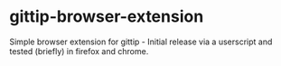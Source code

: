 gittip-browser-extension
========================

Simple browser extension for gittip - Initial release via a userscript and tested (briefly) in firefox and chrome.